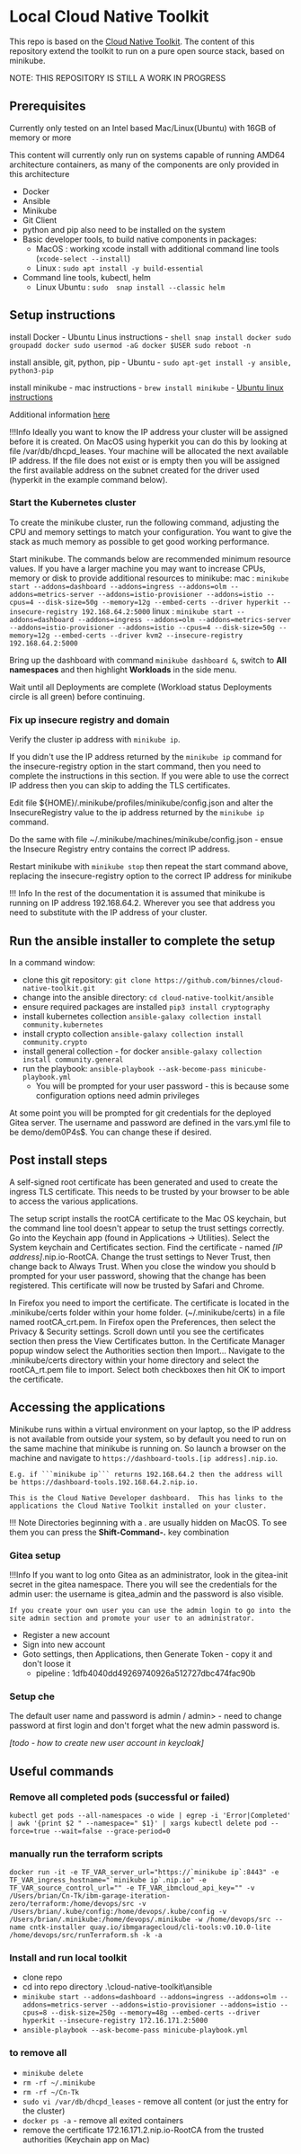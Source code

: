 # Local Cloud Native Toolkit

This repo is based on the [Cloud Native Toolkit](https://cloudnativetoolkit.dev).  The content of this repository extend the toolkit to run on a pure open source stack, based on minikube.

NOTE:  THIS REPOSITORY IS STILL A WORK IN PROGRESS

## Prerequisites

Currently only tested on an Intel based Mac/Linux(Ubuntu) with 16GB of memory or more

This content will currently only run on systems capable of running AMD64 architecture containers, as many of the components are only provided in this architecture

- Docker
- Ansible
- Minikube
- Git Client
- python and pip also need to be installed on the system
- Basic developer tools, to build native components in packages:
  - MacOS : working xcode install with additional command line tools (```xcode-select --install```)
  - Linux : ```sudo apt install -y build-essential```
- Command line tools, kubectl, helm
  - Linux Ubuntu : ```sudo  snap install --classic helm```

## Setup instructions

install Docker
    - Ubuntu Linus instructions -
        ```shell
            snap install docker
            sudo groupadd docker
            sudo usermod -aG docker $USER
            sudo reboot -n
        ```

install ansible, git, python, pip
    - Ubuntu - ```sudo apt-get install -y ansible, python3-pip```

install minikube
    - mac instructions - ```brew install minikube```
    - [Ubuntu linux instructions](https://www.server-world.info/en/note?os=Ubuntu_20.04&p=minikube&f=1)

Additional information [here](https://minikube.sigs.k8s.io/docs/start/)

!!!Info
    Ideally you want to know the IP address your cluster will be assigned before it is created.  On MacOS using hyperkit you can do this by looking at file /var/db/dhcpd_leases.  Your machine will be allocated the next available IP address.  If the file does not exist or is empty then you will be assigned the first available address on the subnet created for the driver used (hyperkit in the example command below).

### Start the Kubernetes cluster

To create the minikube cluster, run the following command, adjusting the CPU and memory settings to match your configuration.  You want to give the stack as much memory as possible to get good working performance.

Start minikube.  The commands below are recommended minimum resource values.  If you have a larger machine you may want to increase CPUs, memory or disk to provide additional resources to minikube:
    mac : ```minikube start --addons=dashboard --addons=ingress --addons=olm --addons=metrics-server --addons=istio-provisioner --addons=istio --cpus=4 --disk-size=50g --memory=12g --embed-certs --driver hyperkit --insecure-registry 192.168.64.2:5000```
    linux : ```minikube start --addons=dashboard --addons=ingress --addons=olm --addons=metrics-server --addons=istio-provisioner --addons=istio --cpus=4 --disk-size=50g --memory=12g --embed-certs --driver kvm2 --insecure-registry 192.168.64.2:5000```

Bring up the dashboard with command ```minikube dashboard &```, switch to **All namespaces** and then highlight **Workloads** in the side menu.  

Wait until all Deployments are complete (Workload status Deployments circle is all green) before continuing.

### Fix up insecure registry and domain

Verify the cluster ip address with ```minikube ip```.

If you didn't use the IP address returned by the ```minikube ip``` command for the insecure-registry option in the start command, then you need to complete the instructions in this section.  If you were able to use the correct IP address then you can skip to adding the TLS certificates.

Edit file ${HOME}/.minikube/profiles/minikube/config.json and alter the InsecureRegistry value to the ip address returned by the ```minikube ip``` command.

Do the same with file ~/.minikube/machines/minikube/config.json - ensue the Insecure Registry entry contains the correct IP address.

Restart minikube with ```minikube stop``` then repeat the start command above, replacing the insecure-registry option to the correct IP address for minikube

!!! Info
    In the rest of the documentation it is assumed that minikube is running on IP address 192.168.64.2.  Wherever you see that address you need to substitute with the IP address of your cluster.

## Run the ansible installer to complete the setup

In a command window:

- clone this git repository: ```git clone https://github.com/binnes/cloud-native-toolkit.git```
- change into the ansible directory: ```cd cloud-native-toolkit/ansible```
- ensure required packages are installed ```pip3 install cryptography```
- install kubernetes collection ```ansible-galaxy collection install community.kubernetes```
- install crypto collection ```ansible-galaxy collection install community.crypto```
- install general collection - for docker ```ansible-galaxy collection install community.general```
- run the playbook: ```ansible-playbook --ask-become-pass minicube-playbook.yml```
  - You will be prompted for your user password - this is because some configuration options need admin privileges

At some point you will be prompted for git credentials for the deployed Gitea server.  The username and password are defined in the vars.yml file to be demo/dem0P4s$.  You can change these if desired.

## Post install steps

A self-signed root certificate has been generated and used to create the ingress TLS certificate.  This needs to be trusted by your browser to be able to access the various applications.

The setup script installs the rootCA certificate to the Mac OS keychain, but the command line tool doesn't appear to setup the trust settings correctly.  Go into the Keychain app (found in Applications -> Utilities).  Select the System keychain and Certificates section.  Find the certificate - named *[IP address]*.nip.io-RootCA.  Change the trust settings to Never Trust, then change back to Always Trust.  When you close the window you should b prompted for your user password, showing that the change has been registered.  This certificate will now be trusted by Safari and Chrome.

In Firefox you need to import the certificate.  The certificate is located in the .minikube/certs folder within your home folder. (~/.minikube/certs) in a file named rootCA_crt.pem.  In Firefox open the Preferences, then select the Privacy & Security settings.  Scroll down until you see the certificates section then press the View Certificates button.  In the Certificate Manager popup window select the Authorities section then Import... Navigate to the .minikube/certs directory within your home directory and select the rootCA_rt.pem file to import.  Select both checkboxes then hit OK to import the certificate.

## Accessing the applications

Minikube runs within a virtual environment on your laptop, so the IP address is not available from outside your system, so by default you need to run on the same machine that minikube is running on.  So launch a browser on the machine and navigate to ```https://dashboard-tools.[ip address].nip.io```.  

    E.g. if ```minikube ip``` returns 192.168.64.2 then the address will be https://dashboard-tools.192.168.64.2.nip.io.  
    
    This is the Cloud Native Developer dashboard.  This has links to the applications the Cloud Native Toolkit installed on your cluster.

!!! Note
    Directories beginning with a . are usually hidden on MacOS.  To see them you can press the **Shift-Command-.** key combination

### Gitea setup

!!!Info
    If you want to log onto Gitea as an administrator, look in the gitea-init secret in the gitea namespace.  There you will see the credentials for the admin user: the username is gitea_admin and the password is also visible.  

    If you create your own user you can use the admin login to go into the site admin section and promote your user to an administrator.

- Register a new account
- Sign into new account
- Goto settings, then Applications, then Generate Token - copy it and don't loose it
  - pipeline : 1dfb4040dd49269740926a512727dbc474fac90b

### Setup che

The default user name and password is admin / admin> - need to change password at first login and don't forget what the new admin password is.

*[todo - how to create new user account in keycloak]*

## Useful commands

### Remove all completed pods (successful or failed)

```kubectl get pods --all-namespaces -o wide | egrep -i 'Error|Completed' | awk '{print $2 " --namespace=" $1}' | xargs kubectl delete pod --force=true --wait=false --grace-period=0```

### manually run the terraform scripts

```docker run -it -e TF_VAR_server_url="https://`minikube ip`:8443" -e TF_VAR_ingress_hostname="`minikube ip`.nip.io" -e TF_VAR_source_control_url="" -e TF_VAR_ibmcloud_api_key="" -v /Users/brian/Cn-Tk/ibm-garage-iteration-zero/terraform:/home/devops/src -v /Users/brian/.kube/config:/home/devops/.kube/config -v /Users/brian/.minikube:/home/devops/.minikube -w /home/devops/src --name cntk-installer quay.io/ibmgaragecloud/cli-tools:v0.10.0-lite /home/devops/src/runTerraform.sh -k -a```

### Install and run local toolkit

- clone repo
- cd into repo directory .\cloud-native-toolkit\ansible
- ```minikube start --addons=dashboard --addons=ingress --addons=olm --addons=metrics-server --addons=istio-provisioner --addons=istio --cpus=8 --disk-size=250g --memory=48g --embed-certs --driver hyperkit --insecure-registry 172.16.171.2:5000```
- ```ansible-playbook --ask-become-pass minicube-playbook.yml```

### to remove all

- ```minikube delete```
- ```rm -rf ~/.minikube```
- ```rm -rf ~/Cn-Tk```
- ```sudo vi /var/db/dhcpd_leases``` - remove all content (or just the entry for the cluster)
- ```docker ps -a``` - remove all exited containers
- remove the certificate 172.16.171.2.nip.io-RootCA from the trusted authorities (Keychain app on Mac)

